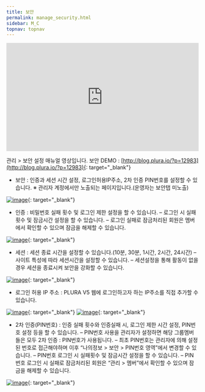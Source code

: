 ```yaml
---
title: 보안
permalink: manage_security.html
sidebar: M_C
topnav: topnav
---
```


 <style>.embed-container { position: relative; padding-bottom: 56.25%; height: 0; overflow: hidden; max-width: 100%; } .embed-container iframe, .embed-container object, .embed-container embed { position: absolute; top: 0; left: 0; width: 100%; height: 100%; }</style><div class='embed-container'><iframe src='https://www.youtube.com/embed/NbaEKIuQqa0' frameborder='0' allowfullscreen></iframe></div>

관리 > 보안 설정 매뉴얼 영상입니다. 보안 DEMO : [http://blog.plura.io/?p=12983](http://blog.plura.io/?p=12983){: target="_blank"}


- 보안 : 인증과 세션 시간 설정, 로그인허용IP주소, 2차 인증 PIN번호를 설정할 수 있습니다.
※ 관리자 계정에서만 노출되는 페이지입니다.(운영자는 보안탭 미노출)

 [![image](/docs/images/Manual/common/manage/security/1.png)](/docs/images/Manual/common/manage/security/1.png){: target="_blank"}

- 인증 : 비밀번호 실패 횟수 및 로그인 제한 설정을 할 수 있습니다.
– 로그인 시 실패횟수 및 잠금시간 설정을 할 수 있습니다.
– 로그인 실패로 잠금처리된 회원은 멤버에서 확인할 수 있으며 잠금을 해제할 수 있습니다.
 
[![image](/docs/images/Manual/common/manage/security/2.png)](/docs/images/Manual/common/manage/security/2.png){: target="_blank"}

- 세션 : 세션 종료 시간을 설정할 수 있습니다.(10분, 30분, 1시간, 2시간, 24시간)
– 사이트 특성에 따라 세션시간을 설정할 수 있습니다.
– 세션설정을 통해 활동이 없을 경우 세션을 종료시켜 보안을 강화할 수 있습니다.
 
[![image](/docs/images/Manual/common/manage/security/3.png)](/docs/images/Manual/common/manage/security/3.png){: target="_blank"}

- 로그인 허용 IP 주소 : PLURA V5 웹에 로그인하고자 하는 IP주소를 직접 추가할 수 있습니다.

 [![image](/docs/images/Manual/common/manage/security/4.png)](/docs/images/Manual/common/manage/security/4.png){: target="_blank"}
 [![image](/docs/images/Manual/common/manage/security/5.png)](/docs/images/Manual/common/manage/security/5.png){: target="_blank"}

- 2차 인증(PIN번호) : 인증 실패 횟수와 인증실패 시, 로그인 제한 시간 설정, PIN번호 설정 등을 할 수 있습니다.
– PIN번호 사용을 관리자가 설정하면 해당 그룹멤버들은 모두 2차 인증 : PIN번호가 사용됩니다.
– 최초 PIN번호는 관리자에 의해 설정된 번호로 접근해야하며 이후 “나의정보 > 보안 > PIN번호 영역”에서 변경할 수 있습니다.
– PIN번호 로그인 시 실패횟수 및 잠금시간 설정을 할 수 있습니다.
– PIN번호 로그인 시 실패로 잠금처리된 회원은 “관리 > 멤버”에서 확인할 수 있으며 잠금을 해제할 수 있습니다.

 [![image](/docs/images/Manual/common/manage/security/6.png)](/docs/images/Manual/common/manage/security/6.png){: target="_blank"}